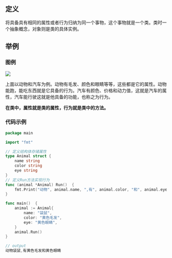## 定义

将具备具有相同的属性或者行为归纳为同一个事物，这个事物就是一个类。类时一个抽象概念，对象则是类的具体实例。

## 举例

### 图例

![](/uploads/go/images/m_8bddc38bf4bbca903b6c6c0ca497a6b0_r.png)

上面以动物和汽车为例。动物有毛发、颜色和眼睛等等，这些都是它的属性。动物能跑，能吃东西就是它具备的行为。汽车有颜色、价格和动力值，这就是汽车的属性，汽车能行驶这就是他具备的功能，也称之为行为。

**在类中，属性就是类的属性，行为就是类中的方法。**

### 代码示例

```go
package main

import "fmt"

// 定义结构体存储属性
type Animal struct {
	name string
	color string
	eye string
}
// 定义Run方法实现行为
func (animal *Animal) Run()  {
	fmt.Print("动物", animal.name, ",有", animal.color, "和", animal.eye)
}

func main()  {
	animal := Animal{
		name: "袋鼠",
		color: "黄色毛发",
		eye: "黄色眼睛",
	}
	animal.Run()
}
```
```go
// output
动物袋鼠,有黄色毛发和黄色眼睛
```